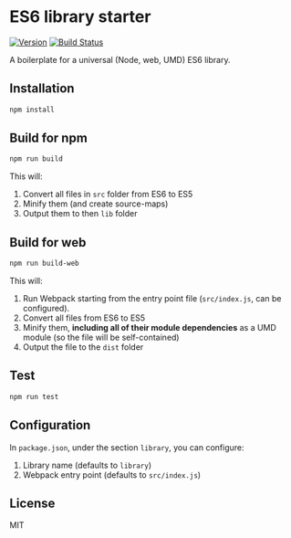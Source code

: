 ES6 library starter
===========

[![Version](http://img.shields.io/npm/v/es6-library-minimal.svg)](https://www.npmjs.org/package/es6-library-minimal)
[![Build Status](https://travis-ci.org/liady/es6-library-minimal.svg?branch=master)](https://travis-ci.org/liady/es6-library-minimal)

A boilerplate for a universal (Node, web, UMD) ES6 library.

## Installation
```sh
npm install
```

## Build for npm
```sh
npm run build
```
This will:
1. Convert all files in `src` folder from ES6 to ES5
2. Minify them (and create source-maps)
3. Output them to then `lib` folder

## Build for web
```sh
npm run build-web
```
This will:
1. Run Webpack starting from the entry point file (`src/index.js`, can be configured).
2. Convert all files from ES6 to ES5
3. Minify them, **including all of their module dependencies** as a UMD module (so the file will be self-contained)
4. Output the file to the `dist` folder

## Test
```sh
npm run test
```

## Configuration
In `package.json`, under the section `library`, you can configure:
1. Library name (defaults to `library`)
2. Webpack entry point (defaults to `src/index.js`)

## License
MIT
